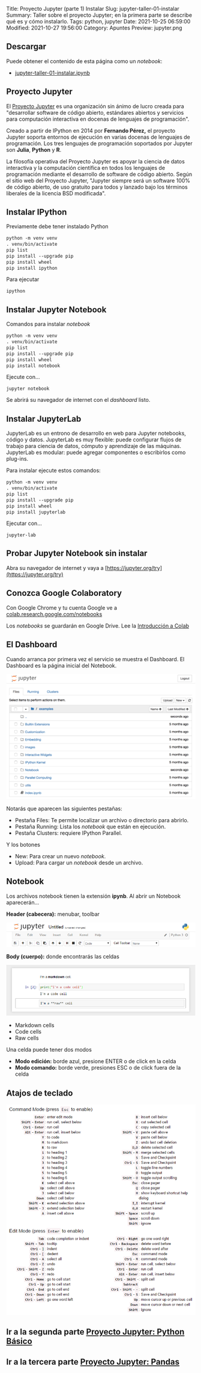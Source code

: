 Title: Proyecto Jupyter (parte 1) Instalar
Slug: jupyter-taller-01-instalar
Summary: Taller sobre el proyecto Jupyter; en la primera parte se describe qué es y cómo instalarlo.
Tags: python, jupyter
Date: 2021-10-25 06:59:00
Modified: 2021-10-27 19:56:00
Category: Apuntes
Preview: jupyter.png


## Descargar

Puede obtener el contenido de esta página como un _notebook_:

- [jupyter-taller-01-instalar.ipynb](jupyter-taller-01-instalar.ipynb)

## Proyecto Jupyter

El [Proyecto Jupyter](https://jupyter.org/) es una organización sin ánimo de lucro creada para "desarrollar software de código abierto, estándares abiertos y servicios para computación interactiva en docenas de lenguajes de programación".

Creado a partir de IPython en 2014 por **Fernando Pérez,** el proyecto Jupyter soporta entornos de ejecución en varias docenas de lenguajes de programación. Los tres lenguajes de programación soportados por Jupyter son **Julia**, **Python** y **R**.

La filosofía operativa del Proyecto Jupyter es apoyar la ciencia de datos interactiva y la computación científica en todos los lenguajes de programación mediante el desarrollo de software de código abierto. Según el sitio web del Proyecto Jupyter, "Jupyter siempre será un software 100% de código abierto, de uso gratuito para todos y lanzado bajo los términos liberales de la licencia BSD modificada".

## Instalar IPython

Previamente debe tener instalado Python

    python -m venv venv
    . venv/bin/activate
    pip list
    pip install --upgrade pip
    pip install wheel
    pip install ipython

Para ejecutar

    ipython

## Instalar Jupyter Notebook

Comandos para instalar _notebook_

    python -m venv venv
    . venv/bin/activate
    pip list
    pip install --upgrade pip
    pip install wheel
    pip install notebook

Ejecute con...

    jupyter notebook

Se abrirá su navegador de internet con el _dashboard_ listo.

## Instalar JupyterLab

JupyterLab es un entrono de desarrollo en web para Jupyter notebooks, código y datos. JupyterLab es muy flexible: puede configurar flujos de trabajo para ciencia de datos, cómputo y aprendizaje de las máquinas. JupyterLab es modular: puede agregar componentes o escribirlos como plug-ins.

Para instalar ejecute estos comandos:

    python -m venv venv
    . venv/bin/activate
    pip list
    pip install --upgrade pip
    pip install wheel
    pip install jupyterlab

Ejecutar con...

    jupyter-lab

## Probar Jupyter Notebook sin instalar

Abra su navegador de internet y vaya a [https://jupyter.org/try](https://jupyter.org/try)

## Conozca Google Colaboratory

Con Google Chrome y tu cuenta Google ve a [colab.research.google.com/notebooks](https://colab.research.google.com/notebooks)

Los _notebooks_ se guardarán en Google Drive. Lee la [Introducción a Colab](https://colab.research.google.com/notebooks/welcome.ipynb?hl=es)

## El Dashboard

Cuando arranca por primera vez el servicio se muestra el Dashboard. El Dashboard es la página inicial del Notebook.

<img class="img-fluid" src="dashboard_notebooks_tab_5_0.png" alt="Jupyter notebook Dashboard">

Notarás que aparecen las siguientes pestañas:

- Pestaña Files: Te permite localizar un archivo o directorio para abrirlo.
- Pestaña Running: Lista los _notebook_ que están en ejecución.
- Pestaña Clusters: requiere IPython Parallel.

Y los botones

- New: Para crear un nuevo _notebook_.
- Upload: Para cargar un _notebook_ desde un archivo.

## Notebook

Los archivos notebook tienen la extensión **ipynb**. Al abrir un Notebook aparecerán...

**Header (cabecera):** menubar, toolbar

<img class="img-fluid" src="notebook_header_4_0.png" alt="Jupyter notebook Header">

**Body (cuerpo):** donde encontrarás las celdas

<img class="img-fluid" src="notebook_body_4_0.png" alt="Jupyter notebook Body">

+ Markdown cells
+ Code cells
+ Raw cells

Una celda puede tener dos modos

- **Modo edición:** borde azul, presione ENTER o de click en la celda
- **Modo comando:** borde verde, presiones ESC o de click fuera de la celda

## Atajos de teclado

<img class="img-fluid" src="notebook_shortcuts_4_0.png" alt="Jupyter notebook shortcuts">

## Ir a la segunda parte [Proyecto Jupyter: Python Básico](../jupyter-taller-02-python-basico/)

## Ir a la tercera parte [Proyecto Jupyter: Pandas](../jupyter-taller-03-pandas/)
